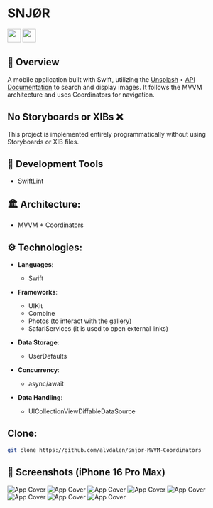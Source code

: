 # SNJØR

<img src="https://img.shields.io/badge/Swift-5.5+-orange?logo=swift&logoColor=orange&color=orange&labelColor=white" height="30" />
<img src="https://img.shields.io/badge/Platform-iOS%2016+-blue" height="30" />

## 🚀 Overview
A mobile application built with Swift, utilizing the [Unsplash](https://unsplash.com) • [API Documentation](https://unsplash.com/documentation) to search and display images. It follows the MVVM architecture and uses Coordinators for navigation.

## No Storyboards or XIBs ❌

This project is implemented entirely programmatically without using Storyboards or XIB files.

## 🧰 Development Tools
- SwiftLint

## 🏛️ Architecture:
- MVVM + Coordinators

## ⚙️ Technologies:
- **Languages**:
  - Swift
  
- **Frameworks**:
  - UIKit
  - Combine
  - Photos (to interact with the gallery)
  - SafariServices (it is used to open external links)

- **Data Storage**:
  - UserDefaults

- **Concurrency**:
  - async/await

- **Data Handling**:
  - UICollectionViewDiffableDataSource

## Clone:
   ```bash
   git clone https://github.com/alvdalen/Snjor-MVVM-Coordinators
   ```

## 📸 Screenshots (iPhone 16 Pro Max)
![App Cover](assets/screenshots/1.png)
![App Cover](assets/screenshots/2.png)
![App Cover](assets/screenshots/3.png)
![App Cover](assets/screenshots/4.png)
![App Cover](assets/screenshots/5.png)
![App Cover](assets/screenshots/6.png)
![App Cover](assets/screenshots/7.png)
![App Cover](assets/screenshots/8.png)
